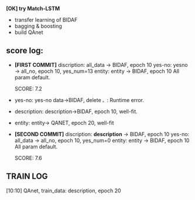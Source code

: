 **[OK] try Match-LSTM**
- transfer learning of BIDAF
- bagging & boosting
- build QAnet



## score log:

-   **[FIRST COMMIT]**
    discription: all_data -> BIDAF, epoch 10
    yes-no: yesno -> all_no, epoch 10, yes_num=13
    entity: entity -> BIDAF, epoch 10
    All param default.
    
    SCORE: 7.2

-  yes-no: yes-no data->BIDAF, delete `。`: Runtime error.

-  description: description->BIDAF, epoch 10, well-fit.

- entity: entity-> QANET, epoch 20, well-fit

-   **[SECOND COMMIT]**
    discription: **description** -> BIDAF, epoch 10
    yes-no: all_data -> all_no, epoch 10, yes_num=0
    entity: entity -> BIDAF, epoch 10
    All param default.
    
    SCORE: 7.6



## TRAIN LOG

[10:10] 
QAnet, train_data: description, epoch 20
